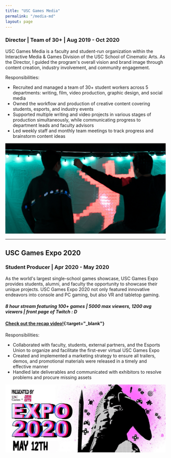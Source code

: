 ```yaml
---
title: "USC Games Media"
permalink: "/media-md"
layout: page
---
```


### <orange>Director</orange> | <orange>Team of 30+</orange> | <olive>Aug 2019 - Oct 2020</olive>

USC Games Media is a faculty and student-run organization within the Interactive Media & Games Division of the USC School of Cinematic Arts. As the Director, I guided the program's overall vision and brand image through content creation, industry involvement, and community engagement.

Responsibilities:
* Recruited and managed a team of 30+ student workers across 5 departments: writing, film, video production, graphic design, and social media
* Owned the workflow and production of creative content covering students, esports, and industry events
* Supported multiple writing and video projects in various stages of production simultaneously, while communicating progress to department leads and faculty advisors
* Led weekly staff and monthly team meetings to track progress and brainstorm content ideas
 
![expo](/assets/images/expo.png)
 
---
 
## USC Games Expo 2020
### <orange>Student Producer</orange> | <olive>Apr 2020 - May 2020</olive>
 
As the world's largest single-school games showcase, USC Games Expo provides students, alumni, and faculty the opportunity to showcase their unique projects. USC Games Expo 2020 not only featured innovative endeavors into console and PC gaming, but also VR and tabletop gaming.
 
#### _8 hour stream featuring 100+ games | 5000 max viewers, 1200 avg viewers | front page of Twitch : D_
 
#### [<b>Check out the recap video!</b>](https://youtu.be/FLs2rY4QWE4){:target="_blank"}
 
Responsibilities:
* Collaborated with faculty, students, external partners, and the Esports Union to organize and facilitate the first-ever virtual USC Games Expo
* Created and implemented a marketing strategy to ensure all trailers, demos, and promotional materials were released in a timely and effective manner
* Handled late deliverables and communicated with exhibitors to resolve problems and procure missing assets
  
![expo2020](/assets/images/expo2020.png)

